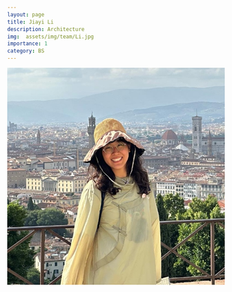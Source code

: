 ```yaml
---
layout: page
title: Jiayi Li
description: Architecture
img:  assets/img/team/Li.jpg
importance: 1
category: BS
---
```



<div class="profile mb-3"> 
<img src="/assets/img/team/Li.jpg" class="img-fluid z-depth-1 rounded"/>
</div>

<!-- https://raw.githubusercontent.com/Volosh1n/github-avatar-generator/refs/heads/master/examples/image.png -->